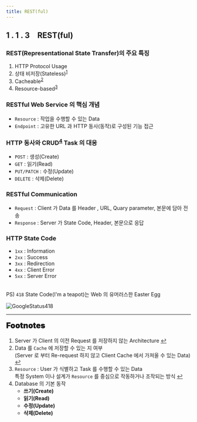 ```yaml
---
title: REST(ful)
---
```


## 1 . 1 . 3 REST(ful)

### REST(Representational State Transfer)의 주요 특징

<ol>
  <li>HTTP Protocol Usage</li>
  <li>상태 비저장(Stateless)<sup id="less-ref"><a href="#foonote-less">1</a></sup></li>
  <li>Cacheable<sup id="cache-ref"><a href="#foonote-cache">2</a></sup></li>
  <li>Resource-based<sup id="base-ref"><a href="#foonote-base">3</a></sup></li>
</ol>

### RESTful Web Service 의 핵심 개념

- `Resource` : 작업을 수행할 수 있는 Data
- `Endpoint` : 고유한 URL 과 HTTP 동사(동작)로 구성된 기능 접근

<h3>HTTP 동사와 CRUD<sup id="crud-ref"><a href="#foonote-crud">4</a></sup> Task 의 대응</h3>

- `POST` : 생성(Create)
- `GET` : 읽기(Read)
- `PUT/PATCH` : 수정(Update)
- `DELETE` : 삭제(Delete)

### RESTful Communication

- `Request` : Client 가 Data 를 Header , URL, Quary parameter, 본문에 담아 전송
- `Response` : Server 가 State Code, Header, 본문으로 응답

### HTTP State Code

- `1xx` : Information
- `2xx` : Success
- `3xx` : Redirection
- `4xx` : Client Error
- `5xx` : Server Error

<br>PS) `418` State Code(I'm a teapot)는 Web 의 유머러스한 Easter Egg

![GoogleStatus418](../Media/GoogleStatus418.png)

---

<span style="display: block; font-size: 1.5em; margin-top: 0.83em; margin-bottom: 0.83em; margin-left: 0; margin-right: 0; font-weight: 900; text-shadow: 0px 0px 0.5px #000">Footnotes</span>

<ol>
  <li id="foonote-less">Server 가 Client 의 이전 Request 를 저장하지 않는 Architecture
    <a href="#less-ref" title="Return">↩</a>
  </li>
  <li id="foonote-cache">Data 를 <code>Cache</code> 에 저장할 수 있는 지 여부<br>(Server 로 부터 Re-request 하지 않고 Client Cache 에서 가져올 수 있는 Data)
    <a href="#cache-ref" title="Return">↩</a>
  </li>
  <li id="foonote-base"><code>Resource</code> : User 가 식별하고 Task 를 수행할 수 있는 Data<br>특정 System 이나 설계가 <code>Resource</code> 를 중심으로 작동하거나 조작되는 방식
    <a href="#base-ref" title="Return">↩</a>
  </li>
  <li id="foonote-crud">Database 의 기본 동작
    <ul>
      <li><b>쓰기(Create)</b></li>
      <li><b>읽기(Read)</b></li>
      <li><b>수정(Update)</b></li>
      <li><b>삭제(Delete)</b></li>
    </ul>
  </li>
</ol>
